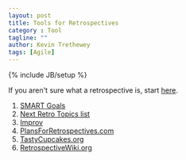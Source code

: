 ```yaml
---
layout: post
title: Tools for Retrospectives
category : Tool
tagline: ""
author: Kevin Trethewey
tags: [Agile]
---
```

{% include JB/setup %}

If you aren't sure what a retrospective is, start [here](/practice/TeamRetrospective).

1. [SMART Goals](www.hr.virginia.edu/uploads/documents/media/Writing_SMART_Goals.pdf)
1. [Next Retro Topics list](NextRetroTopicsList)
1. [Improv](https://en.wikipedia.org/wiki/Improvisational_theatre)
1. [PlansForRetrospectives.com](http://plans-for-retrospectives.com/)
1. [TastyCupcakes.org](http://TastyCupcakes.org)
1. [RetrospectiveWiki.org](http://RetrospectiveWiki.org)